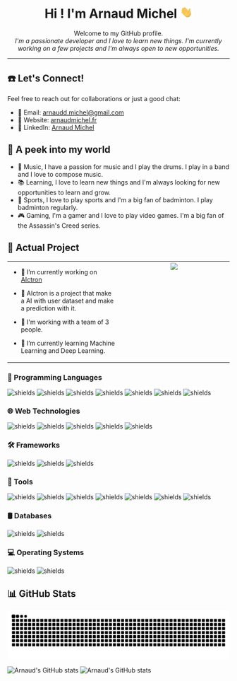 <h1 align="center">
    Hi ! I'm Arnaud Michel
    <img src="https://github.com/MrArnaudMichel/MrArnaudMichel/blob/main/assets/images/Hello.gif" width="28px" alt="👋">
</h1>

<p align="center">
    Welcome to my GitHub profile.
    <i>
        <br>
        I'm a passionate developer and I love to learn new things. I'm currently working on a few projects and I'm always open to new opportunities.
    </i>
</p>

---

## ☎️ Let's Connect!
Feel free to reach out for collaborations or just a good chat:

- 📧 Email: [arnaudd.michel@gmail.com]("mailto:arnaudd.michel@gmail.ocom")
- 🔗 Website: [arnaudmichel.fr](https://arnaudmichel.fr)
- 📱 LinkedIn: [Arnaud Michel](https://www.linkedin.com/in/arnaud-michel-1b1b3b1b3/)

## 🌱 A peek into my world

- 🥁 Music, I have a passion for music and I play the drums. I play in a band and I love to compose music. 
- 📚 Learning, I love to learn new things and I'm always looking for new opportunities to learn and grow. 
- 🏸 Sports, I love to play sports and I'm a big fan of badminton. I play badminton regularly. 
- 🎮 Gaming, I'm a gamer and I love to play video games. I'm a big fan of the Assassin's Creed series.

## 🚀 Actual Project


<table><tr><td valign="top" width="50%">

- 🔭 I’m currently working on [AIctron](https://github.com/Group-3-Charlie/AIctron)


- 🤖 AIctron is a project that make a AI with user dataset and make a prediction with it.


- 👥 I'm working with a team of 3 people.


- 🌱 I’m currently learning Machine Learning and Deep Learning.


</td><td valign="top" width="50%">

<div align="center">
<img src="https://arnaudmichel.fr/images/projects/AIctron0.png" align="center" style="width: 100%" />
</div>  


</td></tr></table>  


### 📌 Programming Languages
![shields](https://img.shields.io/badge/C-00599C?style=for-the-badge&logo=c&logoColor=white)
![shields](https://img.shields.io/badge/C++-00599C?style=for-the-badge&logo=c%2B%2B&logoColor=white)
![shields](https://img.shields.io/badge/C%23-239120?style=for-the-badge&logo=c-sharp&logoColor=white)
![shields](https://img.shields.io/badge/Python-3776AB?style=for-the-badge&logo=python&logoColor=white)
![shields](https://img.shields.io/badge/Java-007396?style=for-the-badge&logo=java&logoColor=white)
![shields](https://img.shields.io/badge/Ruby-CC342D?style=for-the-badge&logo=ruby&logoColor=white)
![shields](https://img.shields.io/badge/R-276DC3?style=for-the-badge&logo=r&logoColor=white)

### :globe_with_meridians: Web Technologies

![shields](https://img.shields.io/badge/HTML5-E34F26?style=for-the-badge&logo=html5&logoColor=white)
![shields](https://img.shields.io/badge/CSS3-1572B6?style=for-the-badge&logo=css3&logoColor=white)
![shields](https://img.shields.io/badge/JavaScript-F7DF1E?style=for-the-badge&logo=javascript&logoColor=black)
![shields](https://img.shields.io/badge/PHP-777BB4?style=for-the-badge&logo=php&logoColor=white)
![shields](https://img.shields.io/badge/TypeScript-007ACC?style=for-the-badge&logo=typescript&logoColor=white)


### 🛠️ Frameworks

![shields](https://img.shields.io/badge/React-61DAFB?style=for-the-badge&logo=react&logoColor=white)
![shields](https://img.shields.io/badge/Laravel-FF2D20?style=for-the-badge&logo=laravel&logoColor=white)
![shields](https://img.shields.io/badge/Flask-000000?style=for-the-badge&logo=flask&logoColor=white)

### :100: Tools

![shields](https://img.shields.io/badge/Git-F05032?style=for-the-badge&logo=git&logoColor=white)
![shields](https://img.shields.io/badge/GitHub-181717?style=for-the-badge&logo=github&logoColor=white)
![shields](https://img.shields.io/badge/Unity-000000?style=for-the-badge&logo=unity&logoColor=white)
![shields](https://img.shields.io/badge/Unreal_Engine-313131?style=for-the-badge&logo=unreal-engine&logoColor=white)
![shields](https://img.shields.io/badge/Visual_Studio-5C2D91?style=for-the-badge&logo=visual-studio&logoColor=white)
![shields](https://img.shields.io/badge/IntelliJ_IDEA-000000?style=for-the-badge&logo=intellij-idea&logoColor=white)
![shields](https://img.shields.io/badge/Android_Studio-3DDC84?style=for-the-badge&logo=android-studio&logoColor=white)

### 🛢️ Databases

![shields](https://img.shields.io/badge/SQL|PL/SQL-F80000?style=for-the-badge&logo=oracle&logoColor=white)
![shields](https://img.shields.io/badge/SQlite-003B57?style=for-the-badge&logo=sqlite&logoColor=white)

### :computer: Operating Systems

![shields](https://img.shields.io/badge/Windows-0078D6?style=for-the-badge&logo=windows&logoColor=white)
![shields](https://img.shields.io/badge/Debian-A81D33?style=for-the-badge&logo=debian&logoColor=white)

## 📊 GitHub Stats

<div align="center">
    <img src="https://github.com/MrArnaudMichel/MrArnaudMichel/blob/output/github-contribution-grid-snake-dark.svg" alt="snake")>
</div>

![Arnaud's GitHub stats](https://github-profile-summary-cards.vercel.app/api/cards/profile-details?username=MrArnaudMichel&theme=github_dark)
![Arnaud's GitHub stats](https://github-profile-summary-cards.vercel.app/api/cards/stats?username=MrArnaudMichel&theme=github_dark)
